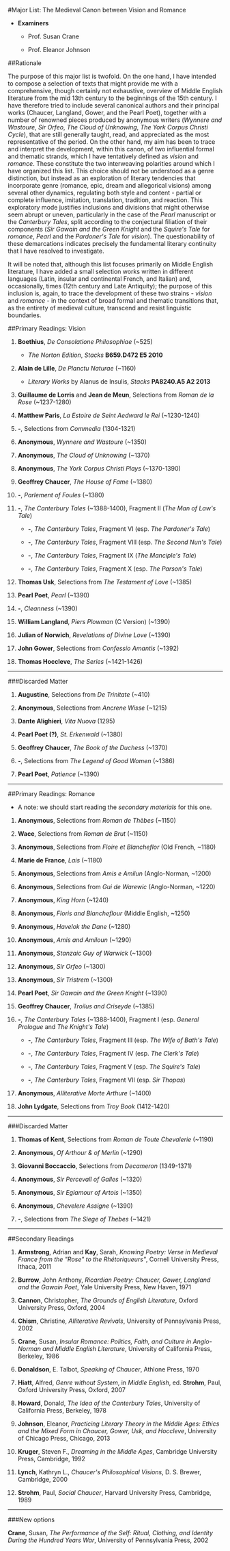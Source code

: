 #Major List: The Medieval Canon between Vision and Romance

- __Examiners__

	- Prof. Susan Crane

	- Prof. Eleanor Johnson

##Rationale

The purpose of this major list is twofold. On the one hand, I have intended to compose a selection of texts that might provide me with a comprehensive, though certainly not exhaustive, overview of Middle English literature from the mid 13th century to the beginnings of the 15th century. I have therefore tried to include several canonical authors and their principal works (Chaucer, Langland, Gower, and the Pearl Poet), together with a number of renowned pieces produced by anonymous writers (_Wynnere and Wastoure_, _Sir Orfeo_, _The Cloud of Unknowing_, _The York Corpus Christi Cycle_), that are still generally taught, read, and appreciated as the most representative of the period. On the other hand, my aim has been to trace and interpret the development, within this canon, of two influential formal and thematic strands, which I have tentatively defined as _vision_ and _romance_. These constitute the two interweaving polarities around which I have organized this list. This choice should not be understood as a genre distinction, but instead as an exploration of literary tendencies that incorporate genre (romance, epic, dream and allegorical visions) among several other dynamics, regulating both style and content - partial or complete influence, imitation, translation, tradition, and reaction. This exploratory mode justifies inclusions and divisions that might otherwise seem abrupt or uneven, particularly in the case of the _Pearl_ manuscript or the _Canterbury Tales_, split according to the conjectural filiation of their components (_Sir Gawain and the Green Knight_ and the _Squire's Tale_ for _romance_, _Pearl_ and the _Pardoner's Tale_ for _vision_). The questionability of these demarcations indicates precisely the fundamental literary continuity that I have resolved to investigate. 

It will be noted that, although this list focuses primarily on Middle English literature, I have added a small selection works written in different languages (Latin, insular and continental French, and Italian) and, occasionally, times (12th century and Late Antiquity); the purpose of this inclusion is, again, to trace the development of these two strains - _vision_ and _romance_ - in the context of broad formal and thematic transitions that, as the entirety of medieval culture, transcend and resist linguistic boundaries.

##Primary Readings: Vision

1. __Boethius__, _De Consolatione Philosophiae_ (~525)

	- _The Norton Edition_, _Stacks_ __B659.D472 E5 2010__

1. __Alain de Lille__, _De Planctu Naturae_ (~1160)

	- _Literary Works_ by Alanus de Insulis, _Stacks_ __PA8240.A5 A2 2013__

1. __Guillaume de Lorris__ and __Jean de Meun__, Selections from _Roman de la Rose_ (~1237-1280)

1. __Matthew Paris__, _La Estoire de Seint Aedward le Rei_ (~1230-1240)

1. __-__, Selections from _Commedia_ (1304-1321)

1. __Anonymous__, _Wynnere and Wastoure_ (~1350)

1. __Anonymous__, _The Cloud of Unknowing_ (~1370)

1. __Anonymous__, _The York Corpus Christi Plays_ (~1370-1390)

1. __Geoffrey Chaucer__, _The House of Fame_ (~1380)
	
1. __-__, _Parlement of Foules_ (~1380)

1. __-__, _The Canterbury Tales_ (~1388-1400), Fragment II (_The Man of Law's Tale_)

	- __-__, _The Canterbury Tales_, Fragment VI (esp. _The Pardoner's Tale_)

	- __-__, _The Canterbury Tales_, Fragment VIII (esp. _The Second Nun's Tale_)

	- __-__, _The Canterbury Tales_, Fragment IX (_The Manciple's Tale_)

	- __-__, _The Canterbury Tales_, Fragment X (esp. _The Parson's Tale_)

1. __Thomas Usk__, Selections from _The Testament of Love_ (~1385)

1. __Pearl Poet__, _Pearl_ (~1390)
	
1. __-__, _Cleanness_ (~1390)

1. __William Langland__, _Piers Plowman_ (C Version) (~1390) 

1. __Julian of Norwich__, _Revelations of Divine Love_ (~1390)

1. __John Gower__, Selections from _Confessio Amantis_ (~1392)

1. __Thomas Hoccleve__, _The Series_ (~1421-1426)

- - -

###Discarded Matter

1. __Augustine__, Selections from _De Trinitate_ (~410)

1. __Anonymous__, Selections from _Ancrene Wisse_ (~1215)

1. __Dante Alighieri__, _Vita Nuova_ (1295)

1. __Pearl Poet (?)__, _St. Erkenwald_ (~1380)

1. __Geoffrey Chaucer__, _The Book of the Duchess_ (~1370)

1. __-__, Selections from _The Legend of Good Women_ (~1386)

1. __Pearl Poet__, _Patience_ (~1390)

- - -

##Primary Readings: Romance

- A note: we should start reading the _secondary materials_ for this one.

1. __Anonymous__, Selections from _Roman de Thèbes_ (~1150)

1. __Wace__, Selections from _Roman de Brut_ (~1150)

1. __Anonymous__, Selections from _Floire et Blancheflor_ (Old French, ~1180)

1. __Marie de France__, _Lais_ (~1180)

1. __Anonymous__, Selections from _Amis e Amilun_ (Anglo-Norman, ~1200)

1. __Anonymous__, Selections from _Gui de Warewic_ (Anglo-Norman, ~1220)

1. __Anonymous__, _King Horn_ (~1240)

1. __Anonymous__, _Floris and Blancheflour_ (Middle English, ~1250)

1. __Anonymous__, _Havelok the Dane_ (~1280)

1. __Anonymous__, _Amis and Amiloun_ (~1290)

1. __Anonymous__, _Stanzaic Guy of Warwick_ (~1300)

1. __Anonymous__, _Sir Orfeo_ (~1300)

1. __Anonymous__, _Sir Tristrem_ (~1300)

1. __Pearl Poet__, _Sir Gawain and the Green Knight_ (~1390)

1. __Geoffrey Chaucer__, _Troilus and Criseyde_ (~1385)

1. __-__, _The Canterbury Tales_ (~1388-1400), Fragment I (esp. _General Prologue_ and _The Knight's Tale_)

	- __-__, _The Canterbury Tales_, Fragment III (esp. _The Wife of Bath's Tale_)

	- __-__, _The Canterbury Tales_, Fragment IV (esp. _The Clerk's Tale_)

	- __-__, _The Canterbury Tales_, Fragment V (esp. _The Squire's Tale_)

	- __-__, _The Canterbury Tales_, Fragment VII (esp. _Sir Thopas_)

1. __Anonymous__, _Alliterative Morte Arthure_ (~1400)

1. __John Lydgate__, Selections from _Troy Book_ (1412-1420) 

- - -

###Discarded Matter

1. __Thomas of Kent__, Selections from _Roman de Toute Chevalerie_ (~1190)

1. __Anonymous__, _Of Arthour & of Merlin_ (~1290)

1. __Giovanni Boccaccio__, Selections from _Decameron_ (1349-1371)

1. __Anonymous__, _Sir Percevall of Galles_ (~1320)

1. __Anonymous__, _Sir Eglamour of Artois_ (~1350)

1. __Anonymous__, _Chevelere Assigne_ (~1390)

1. __-__, Selections from _The Siege of Thebes_ (~1421)

- - -

##Secondary Readings

1. __Armstrong__, Adrian and __Kay__, Sarah, _Knowing Poetry: Verse in Medieval France from the "Rose" to the Rhétoriqueurs"_, Cornell University Press, Ithaca, 2011

1. __Burrow__, John Anthony, _Ricardian Poetry: Chaucer, Gower, Langland and the Gawain Poet_, Yale University Press, New Haven, 1971

1. __Cannon__, Christopher, _The Grounds of English Literature_, Oxford University Press, Oxford, 2004

1. __Chism__, Christine, _Alliterative Revivals_, University of Pennsylvania Press, 2002

1. __Crane__, Susan, _Insular Romance: Politics, Faith, and Culture in Anglo-Norman and Middle English Literature_, University of California Press, Berkeley, 1986

1. __Donaldson__, E. Talbot, _Speaking of Chaucer_, Athlone Press, 1970

1. __Hiatt__, Alfred, _Genre without System_, in _Middle English_, ed. __Strohm__, Paul, Oxford University Press, Oxford, 2007

1. __Howard__, Donald, _The Idea of the Canterbury Tales_, University of California Press, Berkeley, 1978

1. __Johnson__, Eleanor, _Practicing Literary Theory in the Middle Ages: Ethics and the Mixed Form in Chaucer, Gower, Usk, and Hoccleve_, University of Chicago Press, Chicago, 2013

1. __Kruger__, Steven F., _Dreaming in the Middle Ages_, Cambridge University Press, Cambridge, 1992

1. __Lynch__, Kathryn L., _Chaucer's Philosophical Visions_, D. S. Brewer, Cambridge, 2000

1. __Strohm__, Paul, _Social Chaucer_, Harvard University Press, Cambridge, 1989

- - -

###New options

__Crane__, Susan, _The Performance of the Self: Ritual, Clothing, and Identity During the Hundred Years War_, University of Pennsylvania Press, 2002

